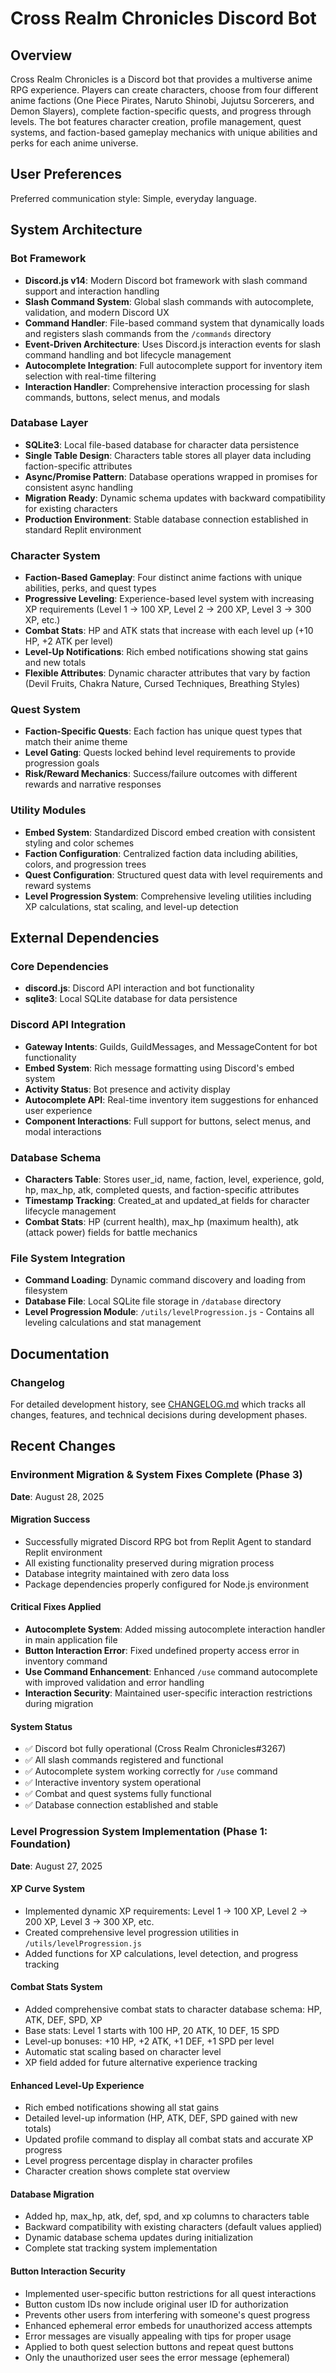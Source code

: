 # Cross Realm Chronicles Discord Bot

## Overview

Cross Realm Chronicles is a Discord bot that provides a multiverse anime RPG experience. Players can create characters, choose from four different anime factions (One Piece Pirates, Naruto Shinobi, Jujutsu Sorcerers, and Demon Slayers), complete faction-specific quests, and progress through levels. The bot features character creation, profile management, quest systems, and faction-based gameplay mechanics with unique abilities and perks for each anime universe.

## User Preferences

Preferred communication style: Simple, everyday language.

## System Architecture

### Bot Framework
- **Discord.js v14**: Modern Discord bot framework with slash command support and interaction handling
- **Slash Command System**: Global slash commands with autocomplete, validation, and modern Discord UX
- **Command Handler**: File-based command system that dynamically loads and registers slash commands from the `/commands` directory
- **Event-Driven Architecture**: Uses Discord.js interaction events for slash command handling and bot lifecycle management
- **Autocomplete Integration**: Full autocomplete support for inventory item selection with real-time filtering
- **Interaction Handler**: Comprehensive interaction processing for slash commands, buttons, select menus, and modals

### Database Layer
- **SQLite3**: Local file-based database for character data persistence
- **Single Table Design**: Characters table stores all player data including faction-specific attributes
- **Async/Promise Pattern**: Database operations wrapped in promises for consistent async handling
- **Migration Ready**: Dynamic schema updates with backward compatibility for existing characters
- **Production Environment**: Stable database connection established in standard Replit environment

### Character System
- **Faction-Based Gameplay**: Four distinct anime factions with unique abilities, perks, and quest types
- **Progressive Leveling**: Experience-based level system with increasing XP requirements (Level 1 → 100 XP, Level 2 → 200 XP, Level 3 → 300 XP, etc.)
- **Combat Stats**: HP and ATK stats that increase with each level up (+10 HP, +2 ATK per level)
- **Level-Up Notifications**: Rich embed notifications showing stat gains and new totals
- **Flexible Attributes**: Dynamic character attributes that vary by faction (Devil Fruits, Chakra Nature, Cursed Techniques, Breathing Styles)

### Quest System
- **Faction-Specific Quests**: Each faction has unique quest types that match their anime theme
- **Level Gating**: Quests locked behind level requirements to provide progression goals
- **Risk/Reward Mechanics**: Success/failure outcomes with different rewards and narrative responses

### Utility Modules
- **Embed System**: Standardized Discord embed creation with consistent styling and color schemes
- **Faction Configuration**: Centralized faction data including abilities, colors, and progression trees
- **Quest Configuration**: Structured quest data with level requirements and reward systems
- **Level Progression System**: Comprehensive leveling utilities including XP calculations, stat scaling, and level-up detection

## External Dependencies

### Core Dependencies
- **discord.js**: Discord API interaction and bot functionality
- **sqlite3**: Local SQLite database for data persistence

### Discord API Integration
- **Gateway Intents**: Guilds, GuildMessages, and MessageContent for bot functionality
- **Embed System**: Rich message formatting using Discord's embed system
- **Activity Status**: Bot presence and activity display
- **Autocomplete API**: Real-time inventory item suggestions for enhanced user experience
- **Component Interactions**: Full support for buttons, select menus, and modal interactions

### Database Schema
- **Characters Table**: Stores user_id, name, faction, level, experience, gold, hp, max_hp, atk, completed quests, and faction-specific attributes
- **Timestamp Tracking**: Created_at and updated_at fields for character lifecycle management
- **Combat Stats**: HP (current health), max_hp (maximum health), atk (attack power) fields for battle mechanics

### File System Integration
- **Command Loading**: Dynamic command discovery and loading from filesystem
- **Database File**: Local SQLite file storage in `/database` directory
- **Level Progression Module**: `/utils/levelProgression.js` - Contains all leveling calculations and stat management

## Documentation

### Changelog
For detailed development history, see [CHANGELOG.md](./CHANGELOG.md) which tracks all changes, features, and technical decisions during development phases.

## Recent Changes

### Environment Migration & System Fixes Complete (Phase 3)
**Date**: August 28, 2025

#### Migration Success
- Successfully migrated Discord RPG bot from Replit Agent to standard Replit environment
- All existing functionality preserved during migration process
- Database integrity maintained with zero data loss
- Package dependencies properly configured for Node.js environment

#### Critical Fixes Applied
- **Autocomplete System**: Added missing autocomplete interaction handler in main application file
- **Button Interaction Error**: Fixed undefined property access error in inventory command
- **Use Command Enhancement**: Enhanced `/use` command autocomplete with improved validation and error handling
- **Interaction Security**: Maintained user-specific interaction restrictions during migration

#### System Status
- ✅ Discord bot fully operational (Cross Realm Chronicles#3267)
- ✅ All slash commands registered and functional
- ✅ Autocomplete system working correctly for `/use` command
- ✅ Interactive inventory system operational
- ✅ Combat and quest systems fully functional
- ✅ Database connection established and stable

### Level Progression System Implementation (Phase 1: Foundation)
**Date**: August 27, 2025

#### XP Curve System
- Implemented dynamic XP requirements: Level 1 → 100 XP, Level 2 → 200 XP, Level 3 → 300 XP, etc.
- Created comprehensive level progression utilities in `/utils/levelProgression.js`
- Added functions for XP calculations, level detection, and progress tracking

#### Combat Stats System
- Added comprehensive combat stats to character database schema: HP, ATK, DEF, SPD, XP
- Base stats: Level 1 starts with 100 HP, 20 ATK, 10 DEF, 15 SPD
- Level-up bonuses: +10 HP, +2 ATK, +1 DEF, +1 SPD per level
- Automatic stat scaling based on character level
- XP field added for future alternative experience tracking

#### Enhanced Level-Up Experience
- Rich embed notifications showing all stat gains
- Detailed level-up information (HP, ATK, DEF, SPD gained with new totals)
- Updated profile command to display all combat stats and accurate XP progress
- Level progress percentage display in character profiles
- Character creation shows complete stat overview

#### Database Migration
- Added hp, max_hp, atk, def, spd, and xp columns to characters table
- Backward compatibility with existing characters (default values applied)
- Dynamic database schema updates during initialization
- Complete stat tracking system implementation

#### Button Interaction Security
- Implemented user-specific button restrictions for all quest interactions
- Button custom IDs now include original user ID for authorization
- Prevents other users from interfering with someone's quest progress
- Enhanced ephemeral error embeds for unauthorized access attempts
- Error messages are visually appealing with tips for proper usage
- Applied to both quest selection buttons and repeat quest buttons
- Only the unauthorized user sees the error message (ephemeral)
